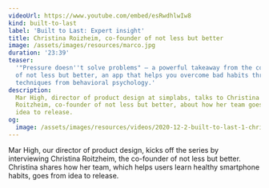 ```yaml
---
videoUrl: https://www.youtube.com/embed/esRwdhlwIw8
kind: built-to-last
label: 'Built to Last: Expert insight'
title: Christina Roizheim, co-founder of not less but better
image: /assets/images/resources/marco.jpg
duration: '23:39'
teaser:
  '"Pressure doesn''t solve problems" – a powerful takeaway from the co-founder
  of not less but better, an app that helps you overcome bad habits through
  techniques from behavioral psychology.'
description:
  Mar High, director of product design at simplabs, talks to Christina
  Roitzheim, co-founder of not less but better, about how her team goes from
  idea to release.
og:
  image: /assets/images/resources/videos/2020-12-2-built-to-last-1-christina-roizheim/og-image.png
---
```


Mar High, our director of product design, kicks off the series by interviewing
Christina Roitzheim, the co-founder of not less but better. Christina shares how
her team, which helps users learn healthy smartphone habits, goes from idea to
release.
